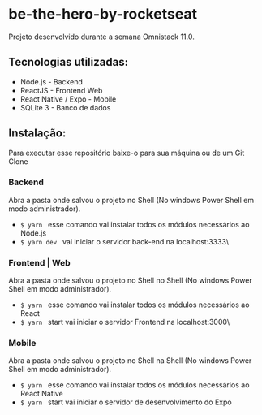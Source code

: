 # be-the-hero-by-rocketseat
Projeto desenvolvido durante a semana Omnistack 11.0.

## Tecnologias utilizadas:
 * Node.js - Backend
 * ReactJS - Frontend Web
 * React Native / Expo - Mobile
 * SQLite 3 - Banco de dados

## Instalação:
  Para executar esse repositório baixe-o para sua máquina ou de um Git Clone

### Backend
 Abra a pasta onde salvou o projeto no Shell (No windows Power Shell em modo administrador).
  * `$ yarn ` esse comando vai instalar todos os módulos necessários ao Node.js
  * `$ yarn dev ` vai iniciar o servidor back-end na localhost:3333\

### Frontend | Web
 Abra a pasta onde salvou o projeto no Shell no Shell (No windows Power Shell em modo administrador). 
  * `$ yarn ` esse comando vai instalar todos os módulos necessários ao React 
  * `$ yarn ` start vai iniciar o servidor Frontend na localhost:3000\

### Mobile
 Abra a pasta onde salvou o projeto no Shell na Shell (No windows Power Shell em modo administrador). 
  * `$ yarn ` esse comando vai instalar todos os módulos necessários ao React Native
  * `$ yarn ` start vai iniciar o servidor de desenvolvimento do Expo

